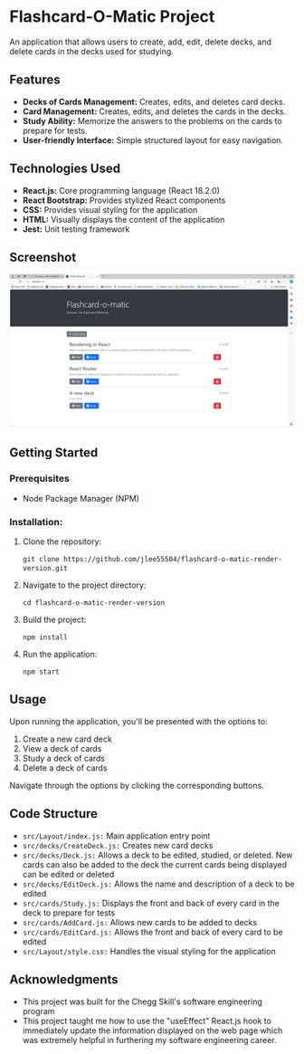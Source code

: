 # Flashcard-O-Matic Project

An application that allows users to create, add, edit, delete decks, and delete cards in the decks used for studying.

## Features
 - **Decks of Cards Management:** Creates, edits, and deletes card decks.
 - **Card Management:** Creates, edits, and deletes the cards in the decks.
 - **Study Ability:** Memorize the answers to the problems on the cards to prepare for tests.
 - **User-friendly Interface:** Simple structured layout for easy navigation.

## Technologies Used
  * **React.js:** Core programming language (React 18.2.0)
  * **React Bootstrap:** Provides stylized React components
  * **CSS:** Provides visual styling for the application
  * **HTML:** Visually displays the content of the application
  * **Jest:** Unit testing framework

## Screenshot
![Alt text](https://github.com/jlee55504/flashcard-o-matic-project/blob/main/src/imgs/Flashcard-o-matic%20project%20home%20screen%20image.png?raw=true "Flashcard-o-matic-project 'Layout/home' screen")

## Getting Started
### Prerequisites
 - Node Package Manager (NPM)

### Installation:
  1. Clone the repository:
     ```
     git clone https://github.com/jlee55504/flashcard-o-matic-render-version.git
     ```
  2. Navigate to the project directory:
     ```
     cd flashcard-o-matic-render-version
     ```
  3. Build the project:
     ```
     npm install
     ```
  4. Run the application:
     ```
     npm start
     ```

## Usage
Upon running the application, you'll be presented with the options to:
 1. Create a new card deck
 2. View a deck of cards
 3. Study a deck of cards
 4. Delete a deck of cards
 
Navigate through the options by clicking the corresponding buttons.

## Code Structure
 - ``src/Layout/index.js:`` Main application entry point
 - ``src/decks/CreateDeck.js:`` Creates new card decks
 - ``src/decks/Deck.js:`` Allows a deck to be edited, studied, or deleted. New cards can also be added 
 to the deck the current cards being displayed can be edited or deleted
 - ``src/decks/EditDeck.js:`` Allows the name and description of a deck to be edited
 - ``src/cards/Study.js:`` Displays the front and back of every card in the deck to prepare for tests
 - ``src/cards/AddCard.js:`` Allows new cards to be added to decks
 - ``src/cards/EditCard.js:`` Allows the front and back of every card to be edited
 - ``src/Layout/style.css:`` Handles the visual styling for the application

## Acknowledgments
 - This project was built for the Chegg Skill's software engineering program
 - This project taught me how to use the "useEffect" React.js hook to 
 immediately update the information displayed on the web page which was extremely helpful
  in furthering my software engineering career.
